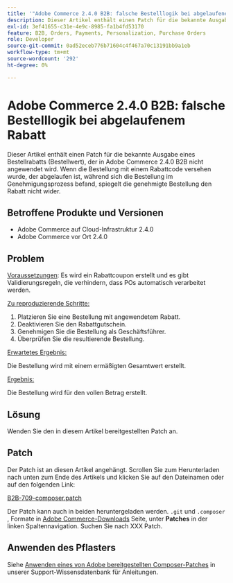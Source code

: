 ```yaml
---
title: '"Adobe Commerce 2.4.0 B2B: falsche Bestelllogik bei abgelaufenem Rabatt'
description: Dieser Artikel enthält einen Patch für die bekannte Ausgabe eines Bestellrabatts (Bestellwert), der in Adobe Commerce 2.4.0 B2B nicht angewendet wird. Wenn die Bestellung mit einem Rabattcode versehen wurde, der abgelaufen ist, während sich die Bestellung im Genehmigungsprozess befand, spiegelt die genehmigte Bestellung den Rabatt nicht wider.
exl-id: 3ef41655-c31e-4e9c-8985-fa1b4fd53170
feature: B2B, Orders, Payments, Personalization, Purchase Orders
role: Developer
source-git-commit: 0ad52eceb776b71604c4f467a70c13191bb9a1eb
workflow-type: tm+mt
source-wordcount: '292'
ht-degree: 0%

---
```


# Adobe Commerce 2.4.0 B2B: falsche Bestelllogik bei abgelaufenem Rabatt

Dieser Artikel enthält einen Patch für die bekannte Ausgabe eines Bestellrabatts (Bestellwert), der in Adobe Commerce 2.4.0 B2B nicht angewendet wird. Wenn die Bestellung mit einem Rabattcode versehen wurde, der abgelaufen ist, während sich die Bestellung im Genehmigungsprozess befand, spiegelt die genehmigte Bestellung den Rabatt nicht wider.

## Betroffene Produkte und Versionen

* Adobe Commerce auf Cloud-Infrastruktur 2.4.0
* Adobe Commerce vor Ort 2.4.0

## Problem

<u>Voraussetzungen</u>: Es wird ein Rabattcoupon erstellt und es gibt Validierungsregeln, die verhindern, dass POs automatisch verarbeitet werden.

<u>Zu reproduzierende Schritte:</u>

1. Platzieren Sie eine Bestellung mit angewendetem Rabatt.
1. Deaktivieren Sie den Rabattgutschein.
1. Genehmigen Sie die Bestellung als Geschäftsführer.
1. Überprüfen Sie die resultierende Bestellung.

<u>Erwartetes Ergebnis:</u>

Die Bestellung wird mit einem ermäßigten Gesamtwert erstellt.

<u>Ergebnis:</u>

Die Bestellung wird für den vollen Betrag erstellt.

## Lösung

Wenden Sie den in diesem Artikel bereitgestellten Patch an.

## Patch

Der Patch ist an diesen Artikel angehängt. Scrollen Sie zum Herunterladen nach unten zum Ende des Artikels und klicken Sie auf den Dateinamen oder auf den folgenden Link:

[B2B-709-composer.patch](assets/B2B-709-composer.patch.zip)

Der Patch kann auch in beiden heruntergeladen werden. `.git` und `.composer` , Formate in [Adobe Commerce-Downloads](https://magento.com/tech-resources/download) Seite, unter **Patches** in der linken Spaltennavigation. Suchen Sie nach XXX Patch.

## Anwenden des Pflasters

Siehe [Anwenden eines von Adobe bereitgestellten Composer-Patches](/help/how-to/general/how-to-apply-a-composer-patch-provided-by-magento.md) in unserer Support-Wissensdatenbank für Anleitungen.
